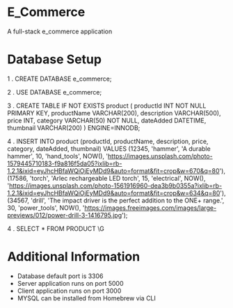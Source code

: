 # E_Commerce

A full-stack e_commerce application

# Database Setup

1 . CREATE DATABASE e_commerce;

2 . USE DATABASE e_commerce;

3 . CREATE TABLE IF NOT EXISTS product (
    productId INT NOT NULL PRIMARY KEY,
    productName VARCHAR(200),
    description VARCHAR(500),
    price INT,
    category VARCHAR(50) NOT NULL,
    dateAdded DATETIME,
    thumbnail VARCHAR(200)
    )  ENGINE=INNODB;
    
4 . INSERT INTO product 
    (productId, productName, description, price, category, dateAdded, thumbnail)
    VALUES
    (12345, 'hammer', 'A durable hammer', 10, 'hand_tools', NOW(), 'https://images.unsplash.com/photo-1579445710183-f9a816f5da05?ixlib=rb-1.2.1&ixid=eyJhcHBfaWQiOjEyMDd9&auto=format&fit=crop&w=670&q=80'),
    (17586, 'torch', 'Arlec rechargeable LED torch', 15, 'electrical', NOW(), 'https://images.unsplash.com/photo-1561916960-dea3b9b0355a?ixlib=rb-1.2.1&ixid=eyJhcHBfaWQiOjEyMDd9&auto=format&fit=crop&w=634&q=80'),
    (34567, 'drill',  'The impact driver is the perfect addition to the ONE+ range.', 30, 'power_tools', NOW(), 'https://images.freeimages.com/images/large-previews/012/power-drill-3-1416795.jpg');

4 . SELECT * FROM PRODUCT \G

# Additional Information
- Database default port is 3306
- Server application runs on port 5000
- Client application runs on port 3000
- MYSQL can be installed from Homebrew via CLI

